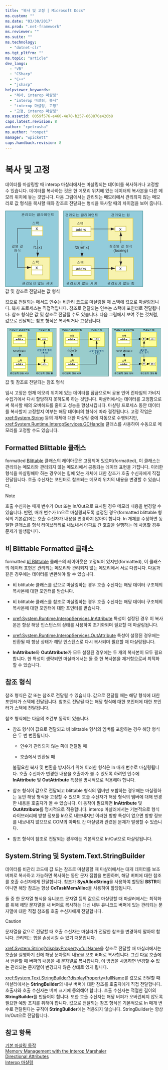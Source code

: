```yaml
---
title: "복사 및 고정 | Microsoft Docs"
ms.custom: ""
ms.date: "03/30/2017"
ms.prod: ".net-framework"
ms.reviewer: ""
ms.suite: ""
ms.technology: 
  - "dotnet-clr"
ms.tgt_pltfrm: ""
ms.topic: "article"
dev_langs: 
  - "VB"
  - "CSharp"
  - "C++"
  - "jsharp"
helpviewer_keywords: 
  - "복사, interop 마샬링"
  - "interop 마샬링, 복사"
  - "interop 마샬링, 고정"
  - "고정, interop 마샬링"
ms.assetid: 0059f576-e460-4e70-b257-668870e420b8
caps.latest.revision: 8
author: "rpetrusha"
ms.author: "ronpet"
manager: "wpickett"
caps.handback.revision: 8
---
```

# 복사 및 고정
데이터를 마샬링할 때 interop 마샬러에서는 마샬링되는 데이터를 복사하거나 고정할 수 있습니다.  데이터를 복사하는 것은 한 메모리 위치에 있는 데이터의 복사본을 다른 메모리 위치에 놓는 것입니다.  다음 그림에서는 관리되는 메모리에서 관리되지 않는 메모리로 값 형식을 복사할 때와 참조로 전달되는 형식을 복사할 때의 차이점을 보여 줍니다.  
  
 ![값 및 참조로 전달되는 값 형식](../../../docs/framework/interop/media/interopmarshalcopy.gif "interopmarshalcopy")  
값 및 참조로 전달되는 값 형식  
  
 값으로 전달되는 메서드 인수는 비관리 코드로 마샬링될 때 스택에 값으로 마샬링됩니다.  복사 프로세스는 직접적입니다.  참조로 전달되는 인수는 스택에 포인터로 전달됩니다.  참조 형식은 값 및 참조로 전달될 수도 있습니다.  다음 그림에서 보여 주는 것처럼, 값으로 전달되는 참조 형식은 복사되거나 고정됩니다.  
  
 ![COM interop](../../../docs/framework/interop/media/interopmarshalpin.gif "interopmarshalpin")  
값 및 참조로 전달되는 참조 형식  
  
 임시 고정은 현재 메모리 위치에 있는 데이터를 잠금으로써 공용 언어 런타임의 가비지 수집기에서 다시 할당하지 못하도록 하는 것입니다.  마샬러에서는 데이터를 고정함으로써 복사할 때의 오버헤드를 줄이고 성능을 향상시킵니다.  마샬링 프로세스 동안 데이터를 복사할지 고정할지 여부는 해당 데이터의 형식에 따라 결정됩니다.  고정 작업은 <xref:System.String> 등의 개체애 대한 마샬링 중에 자동으로 수행되지만, <xref:System.Runtime.InteropServices.GCHandle> 클래스를 사용하여 수동으로 메모리를 고정할 수도 있습니다.  
  
## Formatted Blittable 클래스  
 formatted [Blittable](../../../docs/framework/interop/blittable-and-non-blittable-types.md) 클래스의 레이아웃은 고정되어 있으며\(formatted\), 이 클래스는 관리되는 메모리와 관리되지 않는 메모리에서 공통되는 데이터 표현을 가집니다.  이러한 형식을 마샬링해야 하는 경우에는 힙에 있는 개체에 대한 참조가 호출 수신자에게 직접 전달됩니다.  호출 수신자는 포인터로 참조되는 메모리 위치의 내용을 변경할 수 있습니다.  
  
> [!NOTE]
>  호출 수신자는 매개 변수가 Out 또는 In\/Out으로 표시된 경우 메모리 내용을 변경할 수 있습니다.  반면, 매개 변수가 In으로 마샬링되도록 설정된 경우\(formatted blittable 형식의 기본값\)에는 호출 수신자가 내용을 변경하지 않아야 합니다.  In 개체를 수정하면 동일한 클래스를 형식 라이브러리로 내보내서 아파트 간 호출을 실행하는 데 사용할 경우 문제가 발생합니다.  
  
## 비 Blittable Formatted 클래스  
 formatted [비 Blittable](../../../docs/framework/interop/blittable-and-non-blittable-types.md) 클래스의 레이아웃은 고정되어 있지만\(formatted\), 이 클래스의 데이터 표현은 관리되는 메모리와 관리되지 않는 메모리에서 서로 다릅니다.  다음과 같은 경우에는 데이터를 변환해야 할 수 있습니다.  
  
-   비 blittable 클래스를 값으로 마샬링하는 경우 호출 수신자는 해당 데이터 구조체의 복사본에 대한 포인터를 받습니다.  
  
-   비 blittable 클래스를 참조로 마샬링하는 경우 호출 수신자는 해당 데이터 구조체의 복사본에 대한 포인터에 대한 포인터를 받습니다.  
  
-   <xref:System.Runtime.InteropServices.InAttribute> 특성이 설정된 경우 이 복사본은 항상 해당 인스턴스의 상태를 사용하여 초기화되며 필요할 때 마샬링됩니다.  
  
-   <xref:System.Runtime.InteropServices.OutAttribute> 특성이 설정된 경우에는 반환될 때 항상 상태가 해당 인스턴스로 다시 복사되며 필요할 때 마샬링됩니다.  
  
-   **InAttribute**와 **OutAttribute**가 모두 설정된 경우에는 두 개의 복사본이 모두 필요합니다.  한 특성이 생략되면 마샬러에서는 둘 중 한 복사본을 제거함으로써 최적화할 수 있습니다.  
  
## 참조 형식  
 참조 형식은 값 또는 참조로 전달될 수 있습니다.  값으로 전달될 때는 해당 형식에 대한 포인터가 스택에 전달됩니다.  참조로 전달될 때는 해당 형식에 대한 포인터에 대한 포인터가 스택에 전달됩니다.  
  
 참조 형식에는 다음의 조건부 동작이 있습니다.  
  
-   참조 형식이 값으로 전달되고 비 blittable 형식의 멤버를 포함하는 경우 해당 형식은 두 번 변환됩니다.  
  
    -   인수가 관리되지 않는 쪽에 전달될 때  
  
    -   호출에서 반환될 때  
  
     불필요한 복사 및 변환을 방지하기 위해 이러한 형식은 In 매개 변수로 마샬링됩니다.  호출 수신자가 변경한 내용을 호출자가 볼 수 있도록 하려면 인수에 **InAttribute** 및 **OutAttribute** 특성을 명시적으로 적용해야 합니다.  
  
-   참조 형식이 값으로 전달되고 blittable 형식의 멤버만 포함하는 경우에는 마샬링하는 동안 해당 형식을 고정할 수 있으며 호출 수신자가 해당 형식의 멤버에 대해 변경한 내용을 호출자가 볼 수 있습니다.  이 동작이 필요하면 **InAttribute** 및 **OutAttribute**를 명시적으로 적용합니다.  interop 마샬러에서는 기본적으로 형식 라이브러리에 방향 정보를 In으로 내보내지만 이러한 방향 특성이 없으면 방향 정보를 내보내지 않으므로 COM의 아파트 간 마샬링과 관련된 문제가 발생할 수 있습니다.  
  
-   참조 형식이 참조로 전달되는 경우에는 기본적으로 In\/Out으로 마샬링됩니다.  
  
## System.String 및 System.Text.StringBuilder  
 데이터를 비관리 코드에 값 또는 참조로 마샬링할 때 마샬러에서는 대개 데이터를 보조 버퍼로 복사하고 가능하면 복사하는 동안 문자 집합을 변환하며, 해당 버퍼에 대한 참조를 호출 수신자에게 전달합니다.  참조가 **SysAllocString**을 사용하여 할당된 **BSTR**이 아니면 해당 참조는 항상 **CoTaskMemAlloc**을 사용하여 할당됩니다.  
  
 둘 중 한 문자열 형식을 유니코드 문자열 등의 값으로 마샬링할 때 마샬러에서는 최적화를 위해 해당 문자열을 새 버퍼로 복사하는 대신 내부 유니코드 버퍼에 있는 관리되는 문자열에 대한 직접 참조를 호출 수신자에게 전달합니다.  
  
> [!CAUTION]
>  문자열을 값으로 전달할 때 호출 수신자는 마샬러가 전달한 참조를 변경하지 말아야 합니다.  관리되는 힙을 손상시킬 수 있기 때문입니다.  
  
 <xref:System.String?displayProperty=fullName>을 참조로 전달할 때 마샬러에서는 호출을 실행하기 전에 해당 문자열의 내용을 보조 버퍼로 복사합니다.  그런 다음 호출에서 반환할 때 버퍼의 내용을 새 문자열로 복사합니다.  이 방법을 사용하면 변경할 수 없는 관리되는 문자열이 변경되지 않은 상태로 있게 됩니다.  
  
 <xref:System.Text.StringBuilder?displayProperty=fullName>를 값으로 전달할 때 마샬러에서는 **StringBuilder**의 내부 버퍼에 대한 참조를 호출자에게 직접 전달합니다.  호출자와 호출 수신자는 버퍼 크기에 동의해야 합니다.  호출 수신자는 적절한 길이의 **StringBuilder**를 만들어야 합니다.  또한 호출 수신자는 해당 버퍼가 오버런되지 않도록 필요한 예방 조치를 취해야 합니다.  값으로 전달되는 참조 형식은 기본적으로 In 매개 변수로 전달된다는 규칙이 **StringBuilder**에는 적용되지 않습니다.  StringBuilder는 항상 In\/Out으로 전달됩니다.  
  
## 참고 항목  
 [기본 마샬링 동작](../../../docs/framework/interop/default-marshaling-behavior.md)   
 [Memory Management with the Interop Marshaler](http://msdn.microsoft.com/ko-kr/417206ce-ee3e-4619-9529-0c0b686c7bee)   
 [Directional Attributes](http://msdn.microsoft.com/ko-kr/241ac5b5-928e-4969-8f58-1dbc048f9ea2)   
 [Interop 마샬링](../../../docs/framework/interop/interop-marshaling.md)